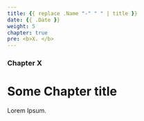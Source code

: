 ```yaml
---
title: {{ replace .Name "-" " " | title }}
date: {{ .Date }}
weight: 5
chapter: true
pre: <b>X. </b>
---
```


### Chapter X

# Some Chapter title

Lorem Ipsum.
